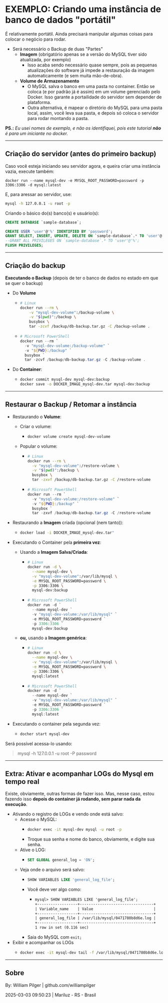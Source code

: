 # EXEMPLO: Criando uma instância de banco de dados "portátil"

É relativamente portátil. Ainda precisará manipular algumas coisas para colocar o negócio para rodar.

- Será necessário o Backup de duas "Partes"
  - **Imagem** (obrigatório apenas se a versão do MySQL tiver sido atualizada, por exemplo)
    - Isso acaba sendo necessário quase sempre, pois as pequenas atualizações do software já impede a restauração da imagem automaticamente (e sem muita mão-de-obra).
  - **Volume de Armazenamento**
    - O MySQL salva o banco em uma pasta no container. Então se coloca (e por padrão já é assim) em um volume gerenciado pelo Docker. Isso garante a portailidade do servidor sem depender de plataforma.
    - Outra alternativa, é mapear o diretório do MySQL para uma pasta local, assim, você leva sua pasta, e depois só coloca o servidor para rodar montando a pasta.

**PS.:** *Eu usei nomes de exemplo, e não os identifiquei, pois este tutorial **não** é para um iniciante no docker.*

---

## Criação do servidor (antes do primeiro backup)

Caso você esteja iniciando seu servidor agora, e queira criar uma instância vazia, execute também:
```
docker run --name mysql-dev -e MYSQL_ROOT_PASSWORD=password -p 3306:3306 -d mysql:latest
```

E, para aressar ao servidor, use:
```bash
mysql -h 127.0.0.1 -u root -p
```

Criando o básico do(s) banco(s) e usuário(s):
```sql
CREATE DATABASE `sample-database`;

CREATE USER 'user'@'%' IDENTIFIED BY 'password';
GRANT SELECT, INSERT, UPDATE, DELETE ON `sample-database`.* TO 'user'@'%';
--GRANT ALL PRIVILEGES ON `sample-database`.* TO 'user'@'%';
FLUSH PRIVILEGES;
```

---

## Criação do backup

**Executando o Backup** (depois de ter o banco de dados no estado em que se quer o backup)

- Do **Volume**
    - ```sh
      # Linux
      docker run --rm \
          -v "mysql-dev-volume":/backup-volume \
          -v "$(pwd)":/backup \
          busybox \
          tar -zcvf /backup/db-backup.tar.gz -C /backup-volume .
      ```
    - ```ps1
      # Microsoft PowerShell
      docker run --rm `
        -v "mysql-dev-volume:/backup-volume" `
        -v "${PWD}:/backup" `
        busybox `
        tar -zcvf /backup/db-backup.tar.gz -C /backup-volume .
      ```
- Do **Container**:
    - ```sh
      docker commit mysql-dev mysql-dev:backup
      docker save -o DOCKER_IMAGE_mysql-dev.tar mysql-dev:backup
      ```

---

## Restaurar o Backup / Retomar a instância

- Restaurando o **Volume**:
    - Criar o volume:
        - ```sh
          docker volume create mysql-dev-volume
          ```
    - Popular o volume:
        - ```sh
          # Linux
          docker run --rm \
            -v "mysql-dev-volume":/restore-volume \
            -v "$(pwd)":/backup \
            busybox \
            tar -zxvf /backup/db-backup.tar.gz -C /restore-volume
          ```
        - ```ps1
          # Microsoft PowerShell
          docker run --rm `
            -v "mysql-dev-volume:/restore-volume" `
            -v "${PWD}:/backup" `
            busybox `
            tar -zxvf /backup/db-backup.tar.gz -C /restore-volume
          ```

          
- Restaurando a **Imagem** criada (opcional (nem tanto)):
    - ```sh
      docker load -i DOCKER_IMAGE_mysql-dev.tar"
      ```
- Executando o Container pela **primeira vez**:
    - Usando a **Imagem Salva/Criada**:
        - ```sh
          # Linux
          docker run -d \
            --name mysql-dev \
            -v "mysql-dev-volume":/var/lib/mysql \
            -e MYSQL_ROOT_PASSWORD=password \
            -p 3306:3306 \
            mysql-dev:backup
          ```
        - ```ps1
          # Microsoft PowerShell
          docker run -d `
            --name mysql-dev `
            -v "mysql-dev-volume:/var/lib/mysql" `
            -e MYSQL_ROOT_PASSWORD=password `
            -p 3306:3306 `
            mysql-dev:backup
          ```

    - **ou,** usando a **Imagem genérica**:
        - ```sh
          # Linux
          docker run -d \
            --name mysql-dev \
            -v "mysql-dev-volume":/var/lib/mysql \
            -e MYSQL_ROOT_PASSWORD=password \
            -p 3306:3306 \
            mysql:latest
          ```
        - ```ps1
          # Microsoft PowerShell
          docker run -d `
            --name mysql-dev `
            -v "mysql-dev-volume:/var/lib/mysql" `
            -e MYSQL_ROOT_PASSWORD=password `
            -p 3306:3306 `
            mysql:latest
          ```
- Executando o container pela segunda vez:
    - ```sh
      docher start mysql-dev
      ```

Será possível acessa-lo usando:

> mysql -h 127.0.0.1 -u root -P password

---

## Extra: Ativar e acompanhar LOGs do Mysql em tempo real

Existe, obviamente, outras formas de fazer isso. Mas, nesse caso, estou fazendo isso **depois do container já rodando, sem parar nada da execução**.

- Ativando o registro de LOGs e vendo onde está salvo:
  - Acesse o MySQL:
    - ```bash
      docker exec -it mysql-dev mysql -u root -p
      ```
    - Troque sua senha e nome do banco, obviamente, e digite sua senha.
  - Ative o LOG:
    - ```SQL
      SET GLOBAL general_log = 'ON';
      ```
  - Veja onde o arquivo será salvo:
    - ```SQL
      SHOW VARIABLES LIKE 'general_log_file';
      ```
    - Você deve ver algo como:
      - ```txt
        mysql> SHOW VARIABLES LIKE 'general_log_file';
        +------------------+---------------------------------+
        | Variable_name    | Value                           |
        +------------------+---------------------------------+
        | general_log_file | /var/lib/mysql/0471780b8d6e.log |
        +------------------+---------------------------------+
        1 row in set (0.116 sec)
        ```
    - Saia do MySQL com `exit;`
- Exibir e acompanhar os LOGs
  - ```bash
    docker exec -it mysql-dev tail -f /var/lib/mysql/0471780b8d6e.log
    ```
---

## Sobre

By: William Pilger | github.com/williampilger

2025-03-03 09:50:23 | Mariluz - RS - Brasil


